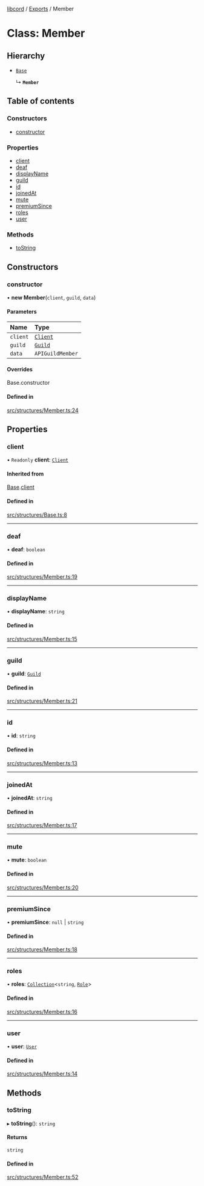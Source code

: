 [libcord](../README.md) / [Exports](../modules.md) / Member

# Class: Member

## Hierarchy

- [`Base`](Base.md)

  ↳ **`Member`**

## Table of contents

### Constructors

- [constructor](Member.md#constructor)

### Properties

- [client](Member.md#client)
- [deaf](Member.md#deaf)
- [displayName](Member.md#displayname)
- [guild](Member.md#guild)
- [id](Member.md#id)
- [joinedAt](Member.md#joinedat)
- [mute](Member.md#mute)
- [premiumSince](Member.md#premiumsince)
- [roles](Member.md#roles)
- [user](Member.md#user)

### Methods

- [toString](Member.md#tostring)

## Constructors

### constructor

• **new Member**(`client`, `guild`, `data`)

#### Parameters

| Name | Type |
| :------ | :------ |
| `client` | [`Client`](Client.md) |
| `guild` | [`Guild`](Guild.md) |
| `data` | `APIGuildMember` |

#### Overrides

Base.constructor

#### Defined in

[src/structures/Member.ts:24](https://github.com/Libcord/libcord/blob/f2b4cca/src/structures/Member.ts#L24)

## Properties

### client

• `Readonly` **client**: [`Client`](Client.md)

#### Inherited from

[Base](Base.md).[client](Base.md#client)

#### Defined in

[src/structures/Base.ts:8](https://github.com/Libcord/libcord/blob/f2b4cca/src/structures/Base.ts#L8)

___

### deaf

• **deaf**: `boolean`

#### Defined in

[src/structures/Member.ts:19](https://github.com/Libcord/libcord/blob/f2b4cca/src/structures/Member.ts#L19)

___

### displayName

• **displayName**: `string`

#### Defined in

[src/structures/Member.ts:15](https://github.com/Libcord/libcord/blob/f2b4cca/src/structures/Member.ts#L15)

___

### guild

• **guild**: [`Guild`](Guild.md)

#### Defined in

[src/structures/Member.ts:21](https://github.com/Libcord/libcord/blob/f2b4cca/src/structures/Member.ts#L21)

___

### id

• **id**: `string`

#### Defined in

[src/structures/Member.ts:13](https://github.com/Libcord/libcord/blob/f2b4cca/src/structures/Member.ts#L13)

___

### joinedAt

• **joinedAt**: `string`

#### Defined in

[src/structures/Member.ts:17](https://github.com/Libcord/libcord/blob/f2b4cca/src/structures/Member.ts#L17)

___

### mute

• **mute**: `boolean`

#### Defined in

[src/structures/Member.ts:20](https://github.com/Libcord/libcord/blob/f2b4cca/src/structures/Member.ts#L20)

___

### premiumSince

• **premiumSince**: ``null`` \| `string`

#### Defined in

[src/structures/Member.ts:18](https://github.com/Libcord/libcord/blob/f2b4cca/src/structures/Member.ts#L18)

___

### roles

• **roles**: [`Collection`](Collection.md)<`string`, [`Role`](Role.md)\>

#### Defined in

[src/structures/Member.ts:16](https://github.com/Libcord/libcord/blob/f2b4cca/src/structures/Member.ts#L16)

___

### user

• **user**: [`User`](User.md)

#### Defined in

[src/structures/Member.ts:14](https://github.com/Libcord/libcord/blob/f2b4cca/src/structures/Member.ts#L14)

## Methods

### toString

▸ **toString**(): `string`

#### Returns

`string`

#### Defined in

[src/structures/Member.ts:52](https://github.com/Libcord/libcord/blob/f2b4cca/src/structures/Member.ts#L52)
